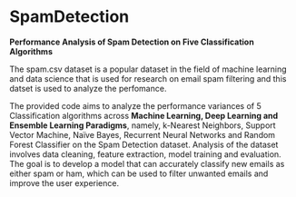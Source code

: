 # SpamDetection

**Performance Analysis of Spam Detection on Five Classification Algorithms**

The spam.csv dataset is a popular dataset in the field of 
machine learning and data science that is used for research on 
email spam filtering and this datset is used to analyze the perfomance.

The provided code aims to analyze the performance 
variances of 5 Classification algorithms across **Machine 
Learning, Deep Learning and Ensemble Learning Paradigms**, 
namely, k-Nearest Neighbors, Support Vector Machine, Naïve
Bayes, Recurrent Neural Networks and Random Forest Classifier 
on the Spam Detection dataset. Analysis of the dataset involves 
data cleaning, feature extraction, model training and evaluation. 
The goal is to develop a model that can accurately classify new 
emails as either spam or ham, which can be used to filter 
unwanted emails and improve the user experience.
